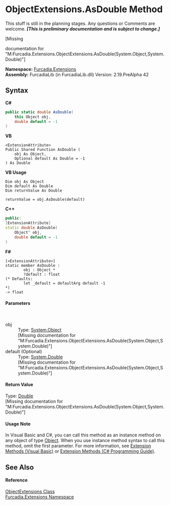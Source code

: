 # ObjectExtensions.AsDouble Method 
This stuff is still in the planning stages. Any questions or Comments are welcome. _**\[This is preliminary documentation and is subject to change.\]**_

\[Missing <summary> documentation for "M:Furcadia.Extensions.ObjectExtensions.AsDouble(System.Object,System.Double)"\]

**Namespace:**&nbsp;<a href="N_Furcadia_Extensions">Furcadia.Extensions</a><br />**Assembly:**&nbsp;FurcadiaLib (in FurcadiaLib.dll) Version: 2.19.PreAlpha 42

## Syntax

**C#**<br />
``` C#
public static double AsDouble(
	this Object obj,
	double default = -1
)
```

**VB**<br />
``` VB
<ExtensionAttribute>
Public Shared Function AsDouble ( 
	obj As Object,
	Optional default As Double = -1
) As Double
```

**VB Usage**<br />
``` VB Usage
Dim obj As Object
Dim default As Double
Dim returnValue As Double

returnValue = obj.AsDouble(default)
```

**C++**<br />
``` C++
public:
[ExtensionAttribute]
static double AsDouble(
	Object^ obj, 
	double default = -1
)
```

**F#**<br />
``` F#
[<ExtensionAttribute>]
static member AsDouble : 
        obj : Object * 
        ?default : float 
(* Defaults:
        let _default = defaultArg default -1
*)
-> float 

```


#### Parameters
&nbsp;<dl><dt>obj</dt><dd>Type: <a href="http://msdn2.microsoft.com/en-us/library/e5kfa45b" target="_blank">System.Object</a><br />\[Missing <param name="obj"/> documentation for "M:Furcadia.Extensions.ObjectExtensions.AsDouble(System.Object,System.Double)"\]</dd><dt>default (Optional)</dt><dd>Type: <a href="http://msdn2.microsoft.com/en-us/library/643eft0t" target="_blank">System.Double</a><br />\[Missing <param name="default"/> documentation for "M:Furcadia.Extensions.ObjectExtensions.AsDouble(System.Object,System.Double)"\]</dd></dl>

#### Return Value
Type: <a href="http://msdn2.microsoft.com/en-us/library/643eft0t" target="_blank">Double</a><br />\[Missing <returns> documentation for "M:Furcadia.Extensions.ObjectExtensions.AsDouble(System.Object,System.Double)"\]

#### Usage Note
In Visual Basic and C#, you can call this method as an instance method on any object of type <a href="http://msdn2.microsoft.com/en-us/library/e5kfa45b" target="_blank">Object</a>. When you use instance method syntax to call this method, omit the first parameter. For more information, see <a href="http://msdn.microsoft.com/en-us/library/bb384936.aspx">Extension Methods (Visual Basic)</a> or <a href="http://msdn.microsoft.com/en-us/library/bb383977.aspx">Extension Methods (C# Programming Guide)</a>.

## See Also


#### Reference
<a href="T_Furcadia_Extensions_ObjectExtensions">ObjectExtensions Class</a><br /><a href="N_Furcadia_Extensions">Furcadia.Extensions Namespace</a><br />